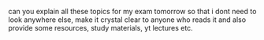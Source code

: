 


can you explain all these topics for my exam tomorrow so that i dont need to look anywhere else, make it crystal clear to anyone who reads it and also provide some resources, study materials, yt lectures etc.




